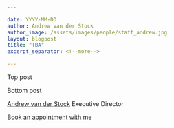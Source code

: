 ```yaml
---

date: YYYY-MM-DD
author: Andrew van der Stock
author_image: /assets/images/people/staff_andrew.jpg
layout: blogpost
title: "TBA"
excerpt_separator: <!--more-->

---
```


Top post

<!--more-->

Bottom post

[Andrew van der Stock](mailto:andrew.vanderstock@owasp.com)
Executive Director

[Book an appointment with me](https://calend.ly/owasped)
